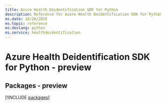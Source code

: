 ```yaml
---
title: Azure Health Deidentification SDK for Python
description: Reference for Azure Health Deidentification SDK for Python
ms.date: 10/28/2025
ms.topic: reference
ms.devlang: python
ms.service: healthdeidentification
---
```

# Azure Health Deidentification SDK for Python - preview
## Packages - preview
[!INCLUDE [packages](health-deidentification-index.md)]